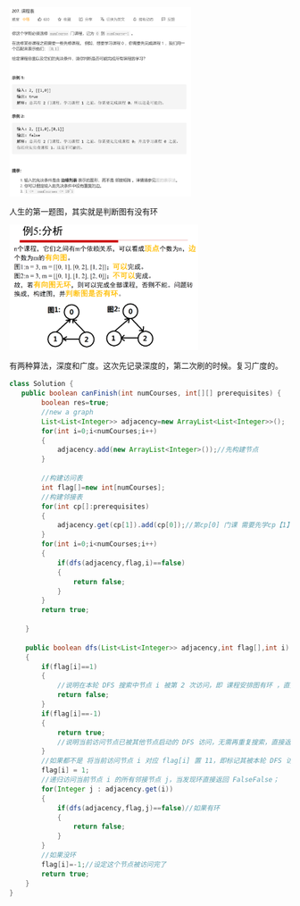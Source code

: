 <img src="7_207课程表.assets/image-20201117184619885.png" alt="image-20201117184619885" style="zoom:33%;" />

人生的第一题图，其实就是判断图有没有环

<img src="7_207课程表.assets/image-20201117185347497.png" alt="image-20201117185347497" style="zoom:33%;" />

有两种算法，深度和广度。这次先记录深度的，第二次刷的时候。复习广度的。

```java
class Solution {
   public boolean canFinish(int numCourses, int[][] prerequisites) {
        boolean res=true;
        //new a graph
        List<List<Integer>> adjacency=new ArrayList<List<Integer>>();
        for(int i=0;i<numCourses;i++)
        {
            adjacency.add(new ArrayList<Integer>());//先构建节点
        }

        //构建访问表
        int flag[]=new int[numCourses];
        //构建邻接表
        for(int cp[]:prerequisites)
        {
            adjacency.get(cp[1]).add(cp[0]);//第cp[0] 门课 需要先学cp【1】 所以是1指向0
        }
        for(int i=0;i<numCourses;i++)
        {
            if(dfs(adjacency,flag,i)==false)
            {
                return false;
            }
        }
        return true;

    }

    public boolean dfs(List<List<Integer>> adjacency,int flag[],int i)
    {
        if(flag[i]==1)
        {
            //说明在本轮 DFS 搜索中节点 i 被第 2 次访问，即 课程安排图有环 ，直接返回 False。
            return false;
        }
        if(flag[i]==-1)
        {
            return true;
            //说明当前访问节点已被其他节点启动的 DFS 访问，无需再重复搜索，直接返回 TrueTrue。
        }
        //如果都不是 将当前访问节点 i 对应 flag[i] 置 11，即标记其被本轮 DFS 访问过；
        flag[i] = 1;
        //递归访问当前节点 i 的所有邻接节点 j，当发现环直接返回 FalseFalse；
        for(Integer j : adjacency.get(i))
        {
            if(dfs(adjacency,flag,j)==false)//如果有环
            {
                return false;
            }
        }
        //如果没环
        flag[i]=-1;//设定这个节点被访问完了
        return true;
    }
}
```

